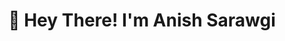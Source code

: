  <div align="center">
  <h1>
   👋 Hey There! I'm Anish Sarawgi
  </h1>
</div>

<!-- <div align="center">
 <h2>Hacktoberfest-Badges</h2>

 [![@anish_sarawgi's Holopin board](https://holopin.me/anish_sarawgi)](https://holopin.io/@anish_sarawgi)
</div> -->
